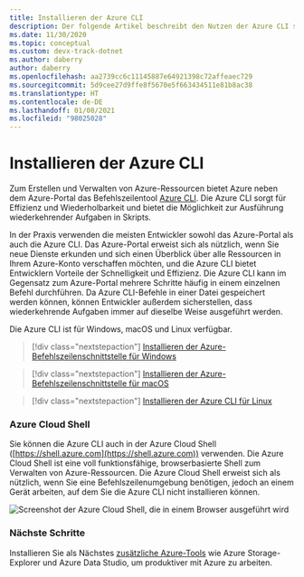 ```yaml
---
title: Installieren der Azure CLI
description: Der folgende Artikel beschreibt den Nutzen der Azure CLI sowie die Schritte zum Herunterladen und Installieren für Azure-Entwickler.
ms.date: 11/30/2020
ms.topic: conceptual
ms.custom: devx-track-dotnet
ms.author: daberry
author: daberry
ms.openlocfilehash: aa2739cc6c11145887e64921398c72affeaec729
ms.sourcegitcommit: 5d9cee27d9ffe8f5670e5f663434511e81b8ac38
ms.translationtype: HT
ms.contentlocale: de-DE
ms.lasthandoff: 01/08/2021
ms.locfileid: "98025028"
---
```

# <a name="install-the-azure-cli"></a>Installieren der Azure CLI

Zum Erstellen und Verwalten von Azure-Ressourcen bietet Azure neben dem Azure-Portal das Befehlszeilentool [Azure CLI](/cli/azure/). Die Azure CLI sorgt für Effizienz und Wiederholbarkeit und bietet die Möglichkeit zur Ausführung wiederkehrender Aufgaben in Skripts.  

In der Praxis verwenden die meisten Entwickler sowohl das Azure-Portal als auch die Azure CLI. Das Azure-Portal erweist sich als nützlich, wenn Sie neue Dienste erkunden und sich einen Überblick über alle Ressourcen in Ihrem Azure-Konto verschaffen möchten, und die Azure CLI bietet Entwicklern Vorteile der Schnelligkeit und Effizienz.  Die Azure CLI kann im Gegensatz zum Azure-Portal mehrere Schritte häufig in einem einzelnen Befehl durchführen.  Da Azure CLI-Befehle in einer Datei gespeichert werden können, können Entwickler außerdem sicherstellen, dass wiederkehrende Aufgaben immer auf dieselbe Weise ausgeführt werden.

Die Azure CLI ist für Windows, macOS und Linux verfügbar.

> [!div class="nextstepaction"]
> [Installieren der Azure-Befehlszeilenschnittstelle für Windows](/cli/azure/install-azure-cli-windows?tabs=azure-cli)

> [!div class="nextstepaction"]
> [Installieren der Azure-Befehlszeilenschnittstelle für macOS](/cli/azure/install-azure-cli-macos)

> [!div class="nextstepaction"]
> [Installieren der Azure CLI für Linux](/cli/azure/install-azure-cli-linux)

### <a name="azure-cloud-shell"></a>Azure Cloud Shell

Sie können die Azure CLI auch in der Azure Cloud Shell ([https://shell.azure.com](https://shell.azure.com)) verwenden.  Die Azure Cloud Shell ist eine voll funktionsfähige, browserbasierte Shell zum Verwalten von Azure-Ressourcen.  Die Azure Cloud Shell erweist sich als nützlich, wenn Sie eine Befehlszeilenumgebung benötigen, jedoch an einem Gerät arbeiten, auf dem Sie die Azure CLI nicht installieren können.

![Screenshot der Azure Cloud Shell, die in einem Browser ausgeführt wird](media/azure-cloud-shell.png)

### <a name="next-steps"></a>Nächste Schritte

Installieren Sie als Nächstes [zusätzliche Azure-Tools](./azure-tools.md) wie Azure Storage-Explorer und Azure Data Studio, um produktiver mit Azure zu arbeiten.
